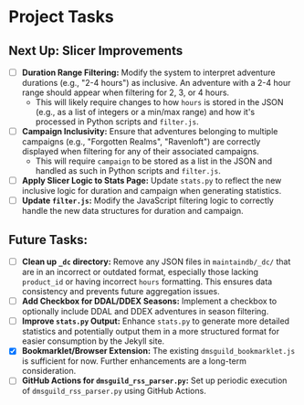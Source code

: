 # Project Tasks

## Next Up: Slicer Improvements

- [ ] **Duration Range Filtering:** Modify the system to interpret adventure durations (e.g., "2-4 hours") as inclusive. An adventure with a 2-4 hour range should appear when filtering for 2, 3, or 4 hours.
    - This will likely require changes to how `hours` is stored in the JSON (e.g., as a list of integers or a min/max range) and how it's processed in Python scripts and `filter.js`.
- [ ] **Campaign Inclusivity:** Ensure that adventures belonging to multiple campaigns (e.g., "Forgotten Realms", "Ravenloft") are correctly displayed when filtering for any of their associated campaigns.
    - This will require `campaign` to be stored as a list in the JSON and handled as such in Python scripts and `filter.js`.
- [ ] **Apply Slicer Logic to Stats Page:** Update `stats.py` to reflect the new inclusive logic for duration and campaign when generating statistics.
- [ ] **Update `filter.js`:** Modify the JavaScript filtering logic to correctly handle the new data structures for duration and campaign.

## Future Tasks:

- [ ] **Clean up `_dc` directory:** Remove any JSON files in `maintaindb/_dc/` that are in an incorrect or outdated format, especially those lacking `product_id` or having incorrect `hours` formatting. This ensures data consistency and prevents future aggregation issues.
- [ ] **Add Checkbox for DDAL/DDEX Seasons:** Implement a checkbox to optionally include DDAL and DDEX adventures in season filtering.
- [ ] **Improve `stats.py` Output:** Enhance `stats.py` to generate more detailed statistics and potentially output them in a more structured format for easier consumption by the Jekyll site.
- [x] **Bookmarklet/Browser Extension:** The existing `dmsguild_bookmarklet.js` is sufficient for now. Further enhancements are a long-term consideration.
- [ ] **GitHub Actions for `dmsguild_rss_parser.py`:** Set up periodic execution of `dmsguild_rss_parser.py` using GitHub Actions.